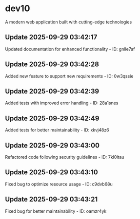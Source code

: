 # dev10
A modern web application built with cutting-edge technologies

## Update 2025-09-29 03:42:17
Updated documentation for enhanced functionality - ID: gnlle7af


## Update 2025-09-29 03:42:28
Added new feature to support new requirements - ID: 0w3qssie


## Update 2025-09-29 03:42:39
Added tests with improved error handling - ID: 28a1snes


## Update 2025-09-29 03:42:49
Added tests for better maintainability - ID: xkvj48z6


## Update 2025-09-29 03:43:00
Refactored code following security guidelines - ID: 7kl0ltau


## Update 2025-09-29 03:43:10
Fixed bug to optimize resource usage - ID: c9dvb68u


## Update 2025-09-29 03:43:21
Fixed bug for better maintainability - ID: oamzr4yk


